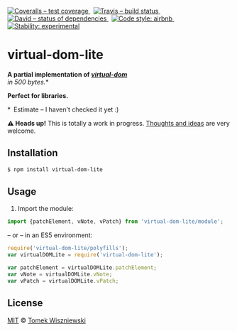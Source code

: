 [![Coveralls – test coverage
](https://img.shields.io/coveralls/tomekwi/virtual-dom-lite.svg?style=flat-square)
](https://coveralls.io/r/tomekwi/virtual-dom-lite)
 [![Travis – build status
](https://img.shields.io/travis/tomekwi/virtual-dom-lite/master.svg?style=flat-square)
](https://travis-ci.org/tomekwi/virtual-dom-lite)
 [![David – status of dependencies
](https://img.shields.io/david/tomekwi/virtual-dom-lite.svg?style=flat-square)
](https://david-dm.org/tomekwi/virtual-dom-lite)
 [![Code style: airbnb
](https://img.shields.io/badge/code%20style-airbnb-blue.svg?style=flat-square)
](https://github.com/airbnb/javascript)
 [![Stability: experimental
](https://img.shields.io/badge/stability-experimental-red.svg?style=flat-square)
](https://nodejs.org/api/documentation.html#documentation_stability_index)




virtual-dom-lite
================

**A partial implementation of [*virtual-dom*][1]**  
**in 500 bytes*.**

**Perfect for libraries.**

* Estimate – I haven’t checked it yet :)

[1]:  https://github.com/Matt-Esch/virtual-dom  "A Virtual DOM and diffing algorithm"




**⚠ Heads up!** This is totally a work in progress. [Thoughts and ideas][] are very welcome.

[Thoughts and ideas]:  https://github.com/tomekwi/virtual-dom-lite/issues




Installation
------------

```sh
$ npm install virtual-dom-lite
```




Usage
-----

1) Import the module:

```js
import {patchElement, vNote, vPatch} from 'virtual-dom-lite/module';
```

– or – in an ES5 environment:

```js
require('virtual-dom-lite/polyfills');
var virtualDOMLite = require('virtual-dom-lite');

var patchElement = virtualDOMLite.patchElement;
var vNote = virtualDOMLite.vNote;
var vPatch = virtualDOMLite.vPatch;
```





License
-------

[MIT][] © [Tomek Wiszniewski][]

[MIT]: ./License.md
[Tomek Wiszniewski]: https://github.com/tomekwi
